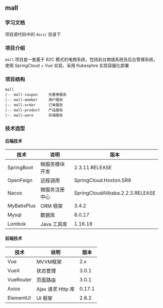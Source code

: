 ## mall

### 学习文档

项目源代码中的 `docs/` 目录下

### 项目介绍

`mall` 项目是一套基于 B2C 模式的电商系统，包括前台商城系统及后台管理系统，使用 SpringCloud + Vue 实现，采用 Kubesphre 实现容器化部署

### 项目结构

```
mall
|-- mall-coupon		优惠券服务
|-- mall-member		用户服务
|-- mall-order		订单服务
|-- mall-product	产品服务
|-- mall-ware		存储服务
```

### 技术选型

#### 后端技术

| 技术        | 说明           | 版本                             |
| ----------- | -------------- | -------------------------------- |
| SpringBoot  | 微服务模块开发 | 2.3.11.RELEASE                   |
| OpenFeign   | 远程调用       | SpringCloud.Hoxton.SR9           |
| Nacos       | 微服务注册中心 | SpringCloudAlibaba.2.2.3.RELEASE |
| MyBatisPlus | ORM 框架       | 3.4.2                            |
| Mysql       | 数据库         | 8.0.17                           |
| Lombok      | Java 工具库    | 1.16.18                          |

#### 前端技术

| 技术      | 说明              | 版本   |
| --------- | ----------------- | ------ |
| Vue       | MVVM框架          | 2.x    |
| VueX      | 状态管理          | 3.0.1  |
| VueRouter | 页面路由          | 3.0.1  |
| Axios     | Ajax 请求 Http 库 | 0.17.1 |
| ElementUI | UI 框架           | 2.8.2  |
